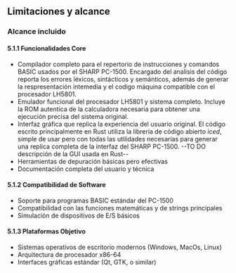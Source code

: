 ## **Limitaciones y alcance**

### **Alcance incluido**

#### **5.1.1 Funcionalidades Core**

- Compilador completo para el repertorio de instrucciones y comandos BASIC usados por el SHARP PC-1500. Encargado del analisis del código reporta los errores léxicos, sintácticos y semánticos, además de generar la respresentación intemedia y el codigo máquina compatible con el procesador LH5801.
- Emulador funcional del procesador LH5801 y sistema completo. Incluye la ROM autentica de la calculadora necesaria para obtener una ejecución precisa del sistema original.
- Interfaz gráfica que replica la experiencia del usuario original. El código escrito principalmente en Rust utiliza la librería de código abierto *iced*, simple de usar pero con todas las utilidades necesarias para generar una replica completa de la interfaz del SHARP PC-1500. 
--TO DO descripción de la GUI usada en Rust--
- Herramientas de depuración básicas pero efectivas
- Documentación completa del usuario y técnica

#### **5.1.2 Compatibilidad de Software**

- Soporte para programas BASIC estándar del PC-1500
- Compatibilidad con las funciones matemáticas y de strings principales
- Simulación de dispositivos de E/S básicos

#### **5.1.3 Plataformas Objetivo**

- Sistemas operativos de escritorio modernos (Windows, MacOs, Linux)
- Arquitectura de procesador x86-64
- Interfaces gráficas estándar (Qt, GTK, o similar)
